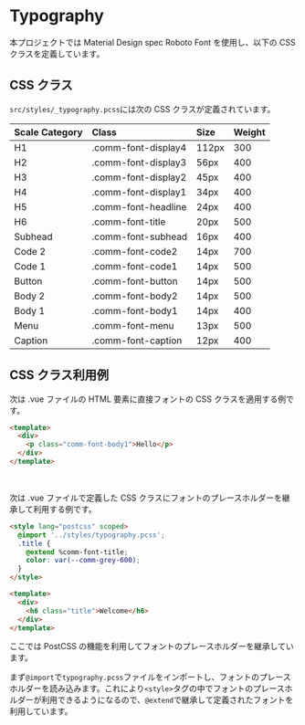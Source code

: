 # Typography

本プロジェクトでは Material Design spec Roboto Font を使用し、以下の CSS クラスを定義しています。

## CSS クラス

`src/styles/_typography.pcss`には次の CSS クラスが定義されています。

| Scale Category                                                                    | Class               | Size  | Weight |
| :------------------------------------------------------------------------------   | :-----------------  | :---- | :----- |
| <div class="comm-font-display4" style="color: var(--comm-grey-600);">H1</div>     | .comm-font-display4 | 112px | 300    |
| <div class="comm-font-display3" style="color: var(--comm-grey-600);">H2</div>     | .comm-font-display3 | 56px  | 400    |
| <div class="comm-font-display2" style="color: var(--comm-grey-600);">H3</div>     | .comm-font-display2 | 45px  | 400    |
| <div class="comm-font-display1" style="color: var(--comm-grey-600);">H4</div>     | .comm-font-display1 | 34px  | 400    |
| <div class="comm-font-headline" style="color: var(--comm-grey-600);">H5</div>     | .comm-font-headline | 24px  | 400    |
| <div class="comm-font-title" style="color: var(--comm-grey-600);">H6</div>        | .comm-font-title    | 20px  | 500    |
| <div class="comm-font-subhead" style="color: var(--comm-grey-600);">Subhead</div> | .comm-font-subhead  | 16px  | 400    |
| <div class="comm-font-code2" style="color: var(--comm-grey-600);">Code 2</div>    | .comm-font-code2    | 14px  | 700    |
| <div class="comm-font-code1" style="color: var(--comm-grey-600);">Code 1</div>    | .comm-font-code1    | 14px  | 500    |
| <div class="comm-font-button" style="color: var(--comm-grey-600);">Button</div>   | .comm-font-button   | 14px  | 500    |
| <div class="comm-font-body2" style="color: var(--comm-grey-600);">Body 2</div>    | .comm-font-body2    | 14px  | 500    |
| <div class="comm-font-body1" style="color: var(--comm-grey-600);">Body 1</div>    | .comm-font-body1    | 14px  | 400    |
| <div class="comm-font-menu" style="color: var(--comm-grey-600);">Menu</div>       | .comm-font-menu     | 13px  | 500    |
| <div class="comm-font-caption" style="color: var(--comm-grey-600);">Caption</div> | .comm-font-caption  | 12px  | 400    |

## CSS クラス利用例

次は .vue ファイルの HTML 要素に直接フォントの CSS クラスを適用する例です。

```html
<template>
  <div>
    <p class="comm-font-body1">Hello</p>
  </div>
</template>
```

<br>

次は .vue ファイルで定義した CSS クラスにフォントのプレースホルダーを継承して利用する例です。

```html
<style lang="postcss" scoped>
  @import '../styles/typography.pcss';
  .title {
    @extend %comm-font-title;
    color: var(--comm-grey-600);
  }
</style>

<template>
  <div>
    <h6 class="title">Welcome</h6>
  </div>
</template>
```

ここでは PostCSS の機能を利用してフォントのプレースホルダーを継承しています。

まず`@import`で`typography.pcss`ファイルをインポートし、フォントのプレースホルダーを読み込みます。これにより`<style>`タグの中でフォントのプレースホルダーが利用できるようになるので、`@extend`で継承して定義されたフォントを利用しています。
